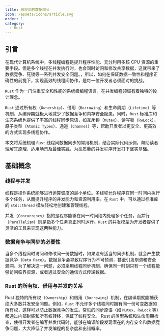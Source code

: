 ```yaml
---
title: 线程间的数据同步
icon: /assets/icons/article.svg
order: 1
category:
  - Rust
---
```


## 引言

在现代计算机系统中，多线程编程是提升程序性能、充分利用多核 CPU 资源的重要手段。但是多个线程在并发执行时，也会同时访问和修改共享数据，这就带来了数据竞争、死锁等一系列并发安全问题。，所以，如何在保证数据一致性和程序正确性的前提下，实现高效的线程间协作，是每一位开发者必须面对的挑战。

`Rust` 作为一门注重安全和性能的系统级编程语言，在并发编程领域有着独特的设计理念。

`Rust` 通过所有权（`Ownership`）、借用（`Borrowing`）和生命周期（`Lifetime`）等机制，从编译期就极大地减少了数据竞争和内存安全隐患。同时，`Rust` 标准库和生态系统也提供了丰富的线程同步原语，如互斥锁（`Mutex`）、读写锁（`RwLock`）、原子类型（`Atomic Types`）、通道（`Channel`）等，帮助开发者以更安全、更高效的方式实现多线程协作。

本文将系统梳理 `Rust` 线程间数据同步的常用机制，结合实际代码示例，帮助读者理解其原理、适用场景及最佳实践，为高质量的并发程序开发打下坚实基础。

## 基础概念

### 线程与并发

线程是操作系统能够进行运算调度的最小单位。多线程允许程序在同一时间内执行多个任务，从而提升程序的并发能力和资源利用率。在 `Rust` 中，可以通过标准库的 `std::thread` 模块轻松地创建和管理线程。

并发（`Concurrency`）指的是程序能够在同一时间段内处理多个任务，而并行（`Parallelism`）则是指多个任务真正同时运行。`Rust` 的并发模型为开发者提供了灵活的工具来实现这两种能力。

### 数据竞争与同步的必要性

当多个线程同时访问和修改同一份数据时，如果没有适当的同步机制，就会产生数据竞争（`Data Race`）。数据竞争会导致程序行为不可预测，甚至引发崩溃和安全漏洞。为了解决这一问题，必须采用线程同步机制，确保同一时刻只有一个线程能够访问临界资源，或者通过安全的通信方式传递数据。

### Rust 的所有权、借用与并发的关系

Rust 独特的所有权（`Ownership`）和借用（`Borrowing`）机制，在编译期就能捕获绝大多数并发安全问题。例如，`Rust` 不允许多个线程同时拥有同一份可变数据的所有权，这样可以防止数据竞争的发生。常见的同步原语（如 `Mutex`、`RwLock` 等）都通过内部封装和所有权转移，保证了线程安全。
Rust 的类型系统和生命周期检查，使得开发者在编写并发代码时，能够在编译阶段发现潜在的内存安全和数据竞争问题，大大降低了并发编程的复杂度和出错概率。
